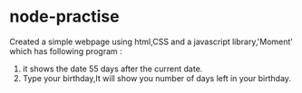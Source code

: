 # node-practise
Created a simple webpage using html,CSS and a javascript library,'Moment' which has following program :
1. it shows the date 55 days after the current date.
2. Type your birthday,It will show you number of days left in your birthday.
